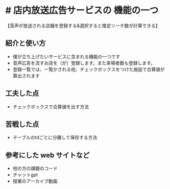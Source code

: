 # # 店内放送広告サービスの 機能の一つ
【音声が放送される店舗を登録する&選択すると推定リーチ数が計算できる】
## 紹介と使い方
- 僕が立ち上げたいサービスに含まれる機能の一つです
- 音声広告を流すお店を（が）登録します。また来場者数も登録します。
- 登録一覧では、一覧かされる他、チェックボックスをつけた施設で合算値が算出されます
## 工夫した点
- チェックボックスで合算値を出す方法
## 苦戦した点
- テーブルのtdごとに分離して保存する方法

## 参考にした web サイトなど
- 他の方の課題のコード
- チャットgpt
- 授業のアーカイブ動画
